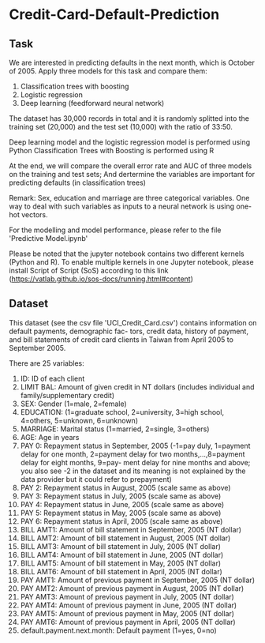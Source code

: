 # Credit-Card-Default-Prediction

## Task
We are interested in predicting defaults in the next month, which is October of 2005. Apply three models for this task and compare them: 
1. Classification trees with boosting
2. Logistic regression
3. Deep learning (feedforward neural network)

The dataset has 30,000 records in total and it is randomly splitted into the training set (20,000) and the test set (10,000) with the ratio of 33:50.

Deep learning model and the logistic regression model is performed using Python
Classification Trees with Boosting is performed using R

At the end, we will compare the overall error rate and AUC of three models on the training and test sets;
And dertermine the variables are important for predicting defaults (in classification trees)

Remark: Sex, education and marriage are three categorical variables. One way to deal with such variables as inputs to a neural network is using one-hot vectors.

For the modelling and model performance, please refer to the file 'Predictive Model.ipynb'

Please be noted that the jupyter notebook contains two different kernels (Python and R). To enable multiple kernels in one Jupyter notebook, please install Script of Script (SoS) according to this link (https://vatlab.github.io/sos-docs/running.html#content)

## Dataset

This dataset (see the csv file 'UCI_Credit_Card.csv') contains information on default payments, demographic fac- tors, credit data, history of payment, and bill statements of credit card clients in Taiwan from April 2005 to September 2005.

There are 25 variables:
1. ID: ID of each client
2. LIMIT BAL: Amount of given credit in NT dollars (includes individual and family/supplementary credit)
3. SEX: Gender (1=male, 2=female)
4. EDUCATION: (1=graduate school, 2=university, 3=high school, 4=others, 5=unknown, 6=unknown)
5. MARRIAGE: Marital status (1=married, 2=single, 3=others)
6. AGE: Age in years
7. PAY 0: Repayment status in September, 2005 (-1=pay duly, 1=payment delay for one month, 2=payment delay for two months,...,8=payment delay for eight months, 9=pay- ment delay for nine months and above; you also see -2 in the dataset and its meaning is not explained by the data provider but it could refer to prepayment)
8. PAY 2: Repayment status in August, 2005 (scale same as above)
9. PAY 3: Repayment status in July, 2005 (scale same as above)
10. PAY 4: Repayment status in June, 2005 (scale same as above)
11. PAY 5: Repayment status in May, 2005 (scale same as above)
12. PAY 6: Repayment status in April, 2005 (scale same as above)
13. BILL AMT1: Amount of bill statement in September, 2005 (NT dollar)
14. BILL AMT2: Amount of bill statement in August, 2005 (NT dollar)
15. BILL AMT3: Amount of bill statement in July, 2005 (NT dollar)
16. BILL AMT4: Amount of bill statement in June, 2005 (NT dollar)
17. BILL AMT5: Amount of bill statement in May, 2005 (NT dollar)
18. BILL AMT6: Amount of bill statement in April, 2005 (NT dollar)
19. PAY AMT1: Amount of previous payment in September, 2005 (NT dollar)
20. PAY AMT2: Amount of previous payment in August, 2005 (NT dollar)
21. PAY AMT3: Amount of previous payment in July, 2005 (NT dollar)
22. PAY AMT4: Amount of previous payment in June, 2005 (NT dollar)
23. PAY AMT5: Amount of previous payment in May, 2005 (NT dollar)
24. PAY AMT6: Amount of previous payment in April, 2005 (NT dollar)
25. default.payment.next.month: Default payment (1=yes, 0=no)
